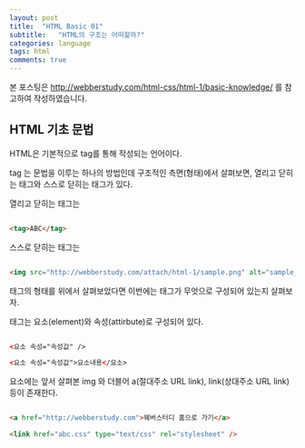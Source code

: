 ```yaml
---
layout: post
title:  "HTML Basic 01"
subtitle:   "HTML의 구조는 어떠할까?"
categories: language
tags: html
comments: true
---
```


본 포스팅은 http://webberstudy.com/html-css/html-1/basic-knowledge/ 를 참고하여 작성하였습니다.

## HTML 기초 문법

HTML은 기본적으로 tag를 통해 작성되는 언어이다.

tag 는 문법을 이루는 하나의 방법인데 구조적인 측면(형태)에서 살펴보면, 열리고 닫히는 태그와 스스로 닫히는 태그가 있다.

열리고 닫히는 태그는 

```html

<tag>ABC</tag>

```

스스로 닫히는 태그는

```html

<img src="http://webberstudy.com/attach/html-1/sample.png" alt="sample_image"/>

```

태그의 형태를 위에서 살펴보았다면 이번에는 태그가 무엇으로 구성되어 있는지 살펴보자.

태그는 요소(element)와 속성(attirbute)로 구성되어 있다.

```html

<요소 속성="속성값" />

<요소 속성="속성값">요소내용</요소>

```

요소에는 앞서 살펴본 img 와 더블어 a(절대주소 URL link), link(상대주소 URL link) 등이 존재한다. 

```html

<a href="http://webberstudy.com">웨버스터디 홈으로 가기</a>

<link href="abc.css" type="text/css" rel="stylesheet" />

```

